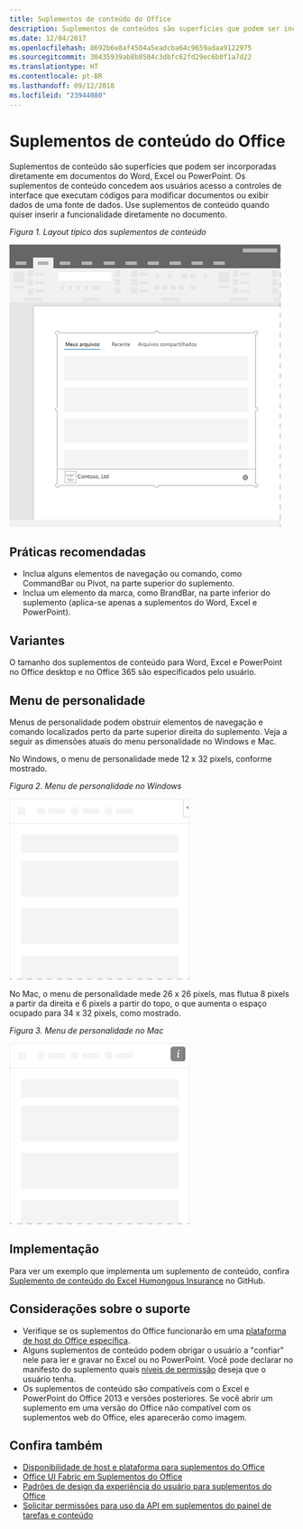 ```yaml
---
title: Suplementos de conteúdo do Office
description: Suplementos de conteúdos são superfícies que podem ser incorporadas diretamente em documentos do Word, Excel ou PowerPoint, dando acesso aos usuários a controles de interface que executam código para modificar documentos ou exibir dados a partir de uma fonte de dados.
ms.date: 12/04/2017
ms.openlocfilehash: 8692b6e8af4504a5eadcba64c9659adaa9122975
ms.sourcegitcommit: 30435939ab8b8504c3dbfc62fd29ec6b0f1a7d22
ms.translationtype: HT
ms.contentlocale: pt-BR
ms.lasthandoff: 09/12/2018
ms.locfileid: "23944080"
---
```

# <a name="content-office-add-ins"></a>Suplementos de conteúdo do Office

Suplementos de conteúdo são superfícies que podem ser incorporadas diretamente em documentos do Word, Excel ou PowerPoint. Os suplementos de conteúdo concedem aos usuários acesso a controles de interface que executam códigos para modificar documentos ou exibir dados de uma fonte de dados. Use suplementos de conteúdo quando quiser inserir a funcionalidade diretamente no documento.  

*Figura 1. Layout típico dos suplementos de conteúdo*

![Imagem de exemplo exibindo um layout típico de suplementos de conteúdo.](../images/overview-with-app-content.png)

## <a name="best-practices"></a>Práticas recomendadas

- Inclua alguns elementos de navegação ou comando, como CommandBar ou Pivot, na parte superior do suplemento.
- Inclua um elemento da marca, como BrandBar, na parte inferior do suplemento (aplica-se apenas a suplementos do Word, Excel e PowerPoint).

## <a name="variants"></a>Variantes

O tamanho dos suplementos de conteúdo para Word, Excel e PowerPoint no Office desktop e no Office 365 são especificados pelo usuário.

## <a name="personality-menu"></a>Menu de personalidade

Menus de personalidade podem obstruir elementos de navegação e comando localizados perto da parte superior direita do suplemento. Veja a seguir as dimensões atuais do menu personalidade no Windows e Mac.

No Windows, o menu de personalidade mede 12 x 32 pixels, conforme mostrado.

*Figura 2. Menu de personalidade no Windows* 

![Imagem mostrando o menu do personalidade na área de trabalho do Windows](../images/personality-menu-win.png)


No Mac, o menu de personalidade mede 26 x 26 pixels, mas flutua 8 pixels a partir da direita e 6 pixels a partir do topo, o que aumenta o espaço ocupado para 34 x 32 pixels, como mostrado.

*Figura 3. Menu de personalidade no Mac*

![Imagem mostrando o menu de personalidade na área de trabalho do Mac](../images/personality-menu-mac.png)

## <a name="implementation"></a>Implementação

Para ver um exemplo que implementa um suplemento de conteúdo, confira [Suplemento de conteúdo do Excel Humongous Insurance](https://github.com/OfficeDev/Excel-Content-Add-in-Humongous-Insurance) no GitHub.

## <a name="support-considerations"></a>Considerações sobre o suporte
- Verifique se os suplementos do Office funcionarão em uma [plataforma de host do Office específica](https://docs.microsoft.com/office/dev/add-ins/overview/office-add-in-availability). 
- Alguns suplementos de conteúdo podem obrigar o usuário a "confiar" nele para ler e gravar no Excel ou no PowerPoint. Você pode declarar no manifesto do suplemento quais [níveis de permissão](https://docs.microsoft.com/office/dev/add-ins/develop/requesting-permissions-for-api-use-in-content-and-task-pane-add-ins) deseja que o usuário tenha.  
- Os suplementos de conteúdo são compatíveis com o Excel e PowerPoint do Office 2013 e versões posteriores. Se você abrir um suplemento em uma versão do Office não compatível com os suplementos web do Office, eles aparecerão como imagem.

## <a name="see-also"></a>Confira também
- [Disponibilidade de host e plataforma para suplementos do Office](https://docs.microsoft.com/office/dev/add-ins/overview/office-add-in-availability)
- [Office UI Fabric em Suplementos do Office](https://docs.microsoft.com/office/dev/add-ins/design/office-ui-fabric) 
- [Padrões de design da experiência do usuário para suplementos do Office](https://docs.microsoft.com/office/dev/add-ins/design/ux-design-pattern-templates)
- [Solicitar permissões para uso da API em suplementos do painel de tarefas e conteúdo](https://docs.microsoft.com/office/dev/add-ins/develop/requesting-permissions-for-api-use-in-content-and-task-pane-add-ins)
